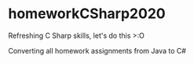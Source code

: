 # homeworkCSharp2020
Refreshing C Sharp skills, let's do this >:O

Converting all homework assignments from Java to C#
